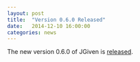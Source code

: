 ```yaml
---
layout: post
title:  "Version 0.6.0 Released"
date:   2014-12-10 16:00:00
categories: news
---
```

The new version 0.6.0 of JGiven is [released](https://github.com/TNG/JGiven/releases/tag/v0.6.0).



[jgiven-gh]: https://github.com/TNG/JGiven
[jgiven]:    http://jgiven.org
